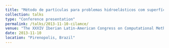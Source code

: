 ```yaml
---
title: "Método de partículas para problemas hidroelásticos com superfície livre"
collection: talks
type: "Conference presentation"
permalink: /talks/2013-11-10-cilamce/
venue: "The XXXIV Iberian Latin-American Congress on Computational Methods in Engineering (CILAMCE)"
date: 2013-11-10
location: "Pirenopolis, Brazil"
---
```


<!-- [More information here](http://exampleurl.com) -->

<!-- This is a description of your tutorial, note the different field in type. This is a markdown files that can be all markdown-ified like any other post. Yay markdown! -->